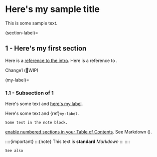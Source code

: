 # Here's my sample title

This is some sample text.

(section-label)=
## 1 - Here's my first section

Here is a [reference to the intro](presentation.md). Here is a reference to [](section-label).

Change1 (🚧WIP)

(my-label)=
### 1.1 - Subsection of 1 

Here's some text and [here's my label](my-label).

Here's some text and {ref}`my-label`.

```{note}
Some text in the note block.
```

[enable numbered sections in your Table of Contents](markdown/learnmore).
See Markdown ([](markdown/learnmore)).

::::{important}
:::{note}
This text is **standard** _Markdown_
:::
::::

```{seealso}
See also
```
